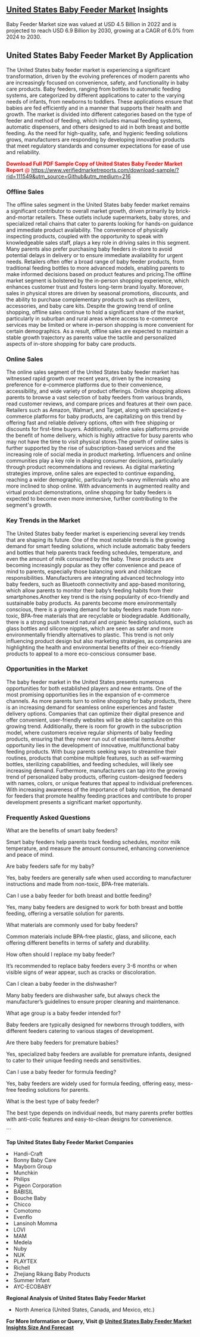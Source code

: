 <h2><a href="https://www.verifiedmarketreports.com/download-sample/?rid=111549&amp;utm_source=Github&amp;utm_medium=216" target="_blank">United States Baby Feeder Market</a> Insights</h2><p>Baby Feeder Market size was valued at USD 4.5 Billion in 2022 and is projected to reach USD 6.9 Billion by 2030, growing at a CAGR of 6.0% from 2024 to 2030.</p><p><h2>United States Baby Feeder Market By Application</h2><p>The United States baby feeder market is experiencing a significant transformation, driven by the evolving preferences of modern parents who are increasingly focused on convenience, safety, and functionality in baby care products. Baby feeders, ranging from bottles to automatic feeding systems, are categorized by different applications to cater to the varying needs of infants, from newborns to toddlers. These applications ensure that babies are fed efficiently and in a manner that supports their health and growth. The market is divided into different categories based on the type of feeder and method of feeding, which includes manual feeding systems, automatic dispensers, and others designed to aid in both breast and bottle feeding. As the need for high-quality, safe, and hygienic feeding solutions grows, manufacturers are responding by developing innovative products that meet regulatory standards and consumer expectations for ease of use and reliability. <p><span class=""><span style="color: #ff0000;"><strong>Download Full PDF Sample Copy of United States Baby Feeder Market Report</strong> @ </span><a href="https://www.verifiedmarketreports.com/download-sample/?rid=111549&amp;utm_source=Github&amp;utm_medium=216" target="_blank">https://www.verifiedmarketreports.com/download-sample/?rid=111549&amp;utm_source=Github&amp;utm_medium=216</a></span></p></p><h3>Offline Sales</h3><p>The offline sales segment in the United States baby feeder market remains a significant contributor to overall market growth, driven primarily by brick-and-mortar retailers. These outlets include supermarkets, baby stores, and specialized retail chains that cater to parents looking for hands-on guidance and immediate product availability. The convenience of physically inspecting products, coupled with the opportunity to speak with knowledgeable sales staff, plays a key role in driving sales in this segment. Many parents also prefer purchasing baby feeders in-store to avoid potential delays in delivery or to ensure immediate availability for urgent needs. Retailers often offer a broad range of baby feeder products, from traditional feeding bottles to more advanced models, enabling parents to make informed decisions based on product features and pricing.The offline market segment is bolstered by the in-person shopping experience, which enhances customer trust and fosters long-term brand loyalty. Moreover, sales in physical stores are driven by seasonal promotions, discounts, and the ability to purchase complementary products such as sterilizers, accessories, and baby care kits. Despite the growing trend of online shopping, offline sales continue to hold a significant share of the market, particularly in suburban and rural areas where access to e-commerce services may be limited or where in-person shopping is more convenient for certain demographics. As a result, offline sales are expected to maintain a stable growth trajectory as parents value the tactile and personalized aspects of in-store shopping for baby care products.<h3>Online Sales</h3><p>The online sales segment of the United States baby feeder market has witnessed rapid growth over recent years, driven by the increasing preference for e-commerce platforms due to their convenience, accessibility, and wide variety of product offerings. Online shopping allows parents to browse a vast selection of baby feeders from various brands, read customer reviews, and compare prices and features at their own pace. Retailers such as Amazon, Walmart, and Target, along with specialized e-commerce platforms for baby products, are capitalizing on this trend by offering fast and reliable delivery options, often with free shipping or discounts for first-time buyers. Additionally, online sales platforms provide the benefit of home delivery, which is highly attractive for busy parents who may not have the time to visit physical stores.The growth of online sales is further supported by the rise of subscription-based services and the increasing role of social media in product marketing. Influencers and online communities play a key role in shaping consumer decisions, particularly through product recommendations and reviews. As digital marketing strategies improve, online sales are expected to continue expanding, reaching a wider demographic, particularly tech-savvy millennials who are more inclined to shop online. With advancements in augmented reality and virtual product demonstrations, online shopping for baby feeders is expected to become even more immersive, further contributing to the segment's growth.<h3>Key Trends in the Market</h3><p>The United States baby feeder market is experiencing several key trends that are shaping its future. One of the most notable trends is the growing demand for smart feeding solutions, which include automatic baby feeders and bottles that help parents track feeding schedules, temperature, and even the amount of milk consumed by the baby. These products are becoming increasingly popular as they offer convenience and peace of mind to parents, especially those balancing work and childcare responsibilities. Manufacturers are integrating advanced technology into baby feeders, such as Bluetooth connectivity and app-based monitoring, which allow parents to monitor their baby’s feeding habits from their smartphones.Another key trend is the rising popularity of eco-friendly and sustainable baby products. As parents become more environmentally conscious, there is a growing demand for baby feeders made from non-toxic, BPA-free materials that are recyclable or biodegradable. Additionally, there is a strong push toward natural and organic feeding solutions, such as glass bottles and silicone nipples, which are seen as safer and more environmentally friendly alternatives to plastic. This trend is not only influencing product design but also marketing strategies, as companies are highlighting the health and environmental benefits of their eco-friendly products to appeal to a more eco-conscious consumer base.<h3>Opportunities in the Market</h3><p>The baby feeder market in the United States presents numerous opportunities for both established players and new entrants. One of the most promising opportunities lies in the expansion of e-commerce channels. As more parents turn to online shopping for baby products, there is an increasing demand for seamless online experiences and faster delivery options. Companies that can optimize their digital presence and offer convenient, user-friendly websites will be able to capitalize on this growing trend. Additionally, there is room for growth in the subscription model, where customers receive regular shipments of baby feeding products, ensuring that they never run out of essential items.Another opportunity lies in the development of innovative, multifunctional baby feeding products. With busy parents seeking ways to streamline their routines, products that combine multiple features, such as self-warming bottles, sterilizing capabilities, and feeding schedules, will likely see increasing demand. Furthermore, manufacturers can tap into the growing trend of personalized baby products, offering custom-designed feeders with names, colors, or unique features that appeal to individual preferences. With increasing awareness of the importance of baby nutrition, the demand for feeders that promote healthy feeding practices and contribute to proper development presents a significant market opportunity.<h3>Frequently Asked Questions</h3><p>What are the benefits of smart baby feeders?</p><p>Smart baby feeders help parents track feeding schedules, monitor milk temperature, and measure the amount consumed, enhancing convenience and peace of mind.</p><p>Are baby feeders safe for my baby?</p><p>Yes, baby feeders are generally safe when used according to manufacturer instructions and made from non-toxic, BPA-free materials.</p><p>Can I use a baby feeder for both breast and bottle feeding?</p><p>Yes, many baby feeders are designed to work for both breast and bottle feeding, offering a versatile solution for parents.</p><p>What materials are commonly used for baby feeders?</p><p>Common materials include BPA-free plastic, glass, and silicone, each offering different benefits in terms of safety and durability.</p><p>How often should I replace my baby feeder?</p><p>It’s recommended to replace baby feeders every 3-6 months or when visible signs of wear appear, such as cracks or discoloration.</p><p>Can I clean a baby feeder in the dishwasher?</p><p>Many baby feeders are dishwasher safe, but always check the manufacturer’s guidelines to ensure proper cleaning and maintenance.</p><p>What age group is a baby feeder intended for?</p><p>Baby feeders are typically designed for newborns through toddlers, with different feeders catering to various stages of development.</p><p>Are there baby feeders for premature babies?</p><p>Yes, specialized baby feeders are available for premature infants, designed to cater to their unique feeding needs and sensitivities.</p><p>Can I use a baby feeder for formula feeding?</p><p>Yes, baby feeders are widely used for formula feeding, offering easy, mess-free feeding solutions for parents.</p><p>What is the best type of baby feeder?</p><p>The best type depends on individual needs, but many parents prefer bottles with anti-colic features and easy-to-clean designs for convenience.</p>```</p><p><strong>Top United States Baby Feeder Market Companies</strong></p><div data-test-id=""><p><li>Handi-Craft</li><li> Bonny Baby Care</li><li> Mayborn Group</li><li> Munchkin</li><li> Philips</li><li> Pigeon Corporation</li><li> BABISIL</li><li> Bouche Baby</li><li> Chicco</li><li> Comotomo</li><li> Evenflo</li><li> Lansinoh Momma</li><li> LOVI</li><li> MAM</li><li> Medela</li><li> Nuby</li><li> NUK</li><li> PLAYTEX</li><li> Richell</li><li> Zhejiang Rikang Baby Products</li><li> Summer Infant</li><li> AYC-ECOBABY</li></p><div><strong>Regional Analysis of&nbsp;United States Baby Feeder Market</strong></div><ul><li dir="ltr"><p dir="ltr">North America&nbsp;(United States, Canada, and Mexico, etc.)</p></li></ul><p><strong>For More Information or Query, Visit @&nbsp;</strong><strong><a href="https://www.verifiedmarketreports.com/product/global-baby-feeder-market-2019-by-manufacturers-regions-type-and-application-forecast-to-2024/?utm_source=Github&amp;utm_medium=216" target="_blank">United States Baby Feeder Market Insights Size And Forecast</a></strong></p></div>
